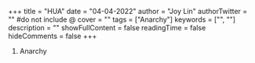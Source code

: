 +++
title = "HUA"
date = "04-04-2022"
author = "Joy Lin"
authorTwitter = "" #do not include @
cover = ""
tags = ["Anarchy"]
keywords = ["", ""]
description = ""
showFullContent = false
readingTime = false
hideComments = false
+++


1. Anarchy

<!-- {{ if isset $.Site.Params "favicon" }}
  <link rel="shortcut icon" href="{{ $.Site.Params.favicon | absURL }}">
{{ else }}
  <link rel="shortcut icon" href="{{ printf "img/favicon/%s.png" ($.Site.Params.ThemeColor | default "orange") | absURL }}">
{{ end }}
 -->

<!-- baseURL = 'https://remilarius.github.io/project/'
languageCode = 'en-us'
theme = "terminal"
paginate = 5


[params]
  # dir name of your main content (default is `content/posts`).
  # the list of set content will show up on your index page (baseurl).
  contentTypeName = "posts"

  # ["orange", "blue", "red", "green", "pink"]
  themeColor = "orange"


  canonifyurls = true

  # if you set this to 0, only submenu trigger will be visible
  showMenuItems = 5

  # show selector to switch language
  showLanguageSelector = false

  # set theme to full screen width
  fullWidthTheme = false

  # center theme with default width
  centerTheme = false

  # if your resource directory contains an image called `cover.(jpg|png|webp)`,
  # then the file will be used as a cover automatically.
  # With this option you don't have to put the `cover` param in a front-matter.
  autoCover = true

  # set post to show the last updated
  # If you use git, you can set `enableGitInfo` to `true` and then post will automatically get the last updated
  showLastUpdated = false

  # set a custom favicon (default is a `themeColor` square)
  # favicon = "favicon.ico"

  # Provide a string as a prefix for the last update date. By default, it looks like this: 2020-xx-xx [Updated: 2020-xx-xx] :: Author
  # updatedDatePrefix = "Updated"

  # set all headings to their default size (depending on browser settings)
  # oneHeadingSize = true # default

  # whether to show a page's estimated reading time
  # readingTime = false # default

  # whether to show a table of contents
  # can be overridden in a page's front-matter
  # Toc = false # default

  # set title for the table of contents
  # can be overridden in a page's front-matter
  # TocTitle = "Table of Contents" # default

  utterancesRepo = "remilarius/project"

[params.twitter]
  # set Twitter handles for Twitter cards
  # see https://developer.twitter.com/en/docs/tweets/optimize-with-cards/guides/getting-started#card-and-content-attribution
  # do not include @
  creator = ""
  site = ""

[languages]
  [languages.en]
    languageName = "English"
    title = "Terminal"
    subtitle = "A simple, retro theme for Hugo"
    owner = ""
    keywords = ""
    copyright = ""
    menuMore = "Show more"
    readMore = "Read more"
    readOtherPosts = "Read other posts"
    newerPosts = "Newer posts"
    olderPosts = "Older posts"
    missingContentMessage = "Page not found..."
    missingBackButtonLabel = "Back to home page"

    [languages.en.params.logo]
      logoText = "Joy Lin"
      logoHomeLink = "/project"

    [languages.en.menu]
      [[languages.en.menu.main]]
        identifier = "about"
        name = "About"
        url = "/about"
      [[languages.en.menu.main]]
        identifier = "Personal Projects"
        name = "Personal Projects"
        url = "/personalprojects"
      [[languages.en.menu.main]]
        identifier = "classprojects"
        name = "Class Projects"
        url = "/classprojects"
      [[languages.en.menu.main]]
        identifier = "studentgov"
        name = "StudentGov"
        url = "/studentgov"

[markup]
  [markup.goldmark]
    [markup.goldmark.renderer]
      unsafe = true -->